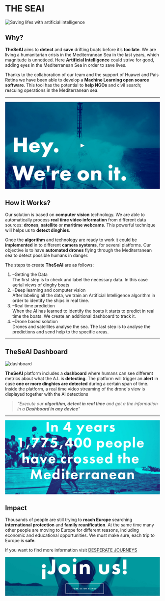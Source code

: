 # THE SEAI

![Saving lifes with artificial intelligence](https://github.com/XPi2/startmeapp-hackaton-lstm/blob/master/docs/images/savinglifes.png)

## Why?
**TheSeAI** aims to **detect** and **save** drifting boats before it’s **too late**.
We are living a humanitarian crisis in the Mediterranean Sea in the last years, which magnitude is unnoticed.
Here **Artificial Intelligence** could strive for good, adding eyes in the Mediterranean Sea in order to save lives.

Thanks to the collaboration of our team and the support of Huawei and Pais Retina
we have been able to develop a **Machine Learning open source software**.
This tool has the potential to **help NGOs** and civil search; rescuing operations in the Mediterranean sea.

---

[![Hey. We're on it](https://github.com/XPi2/startmeapp-hackaton-lstm/blob/master/docs/images/wereonit.png)](https://youtu.be/cersrdiTEbo)

## How it Works?

Our solution is based on **computer vision** technology.
We are able to automatically process **real time video information** from different data sources:
**drones**, **satellite** or **maritime webcams**.
This powerful technique will helps us to **detect dinghies**. 

Once the **algorithm** and technology are ready to work it could be **implemented** in to different **camera systems**,
for several platforms. Our objective is to have **automated drones** flying through the Mediterranean sea
to detect possible humans in danger. 

The steps to create **TheSeAI** are as follows:

1. –Getting the Data  
The first step is to check and label the necessary data. In this case aerial views of dinghy boats
2. –Deep learning and computer vision  
After labeling all the data, we train an Artificial Intelligence algorithm in order to identify the ships in real time.
3. –Real time prediction  
When the AI has learned to identify the boats it starts to predict in real time the boats. We create an additional dashboard to track it.
4. –Drone based solution  
Drones and satellites analyse the sea. The last step is to analyse the predictions and send help to the specific areas.

---
## TheSeAI Dashboard
![dashboard](https://github.com/XPi2/startmeapp-hackaton-lstm/blob/master/docs/images/theseai.gif)

**TheSeAI** platform includes a **dashboard** where humans can see different metrics about what the A.I. is **detecting**.
The platform will trigger an **alert** in case **one or more dinghies are detected** during a certain span of time.
Inside the platform, a real time video streaming of the drone's view is displayed together with the AI detections

> *“Execute our **algorithm, detect in real time** and get a the information in a **Dashboard in any device**”*

---
![Desperate journeys](https://github.com/XPi2/startmeapp-hackaton-lstm/blob/master/docs/images/desperatejourney.png)

## Impact
Thousands of people are still trying to **reach Europe** searching **international protection** and **family reunification**.
At the same time many other people are moving to Europe for different reasons, including economic and educational opportunities.
We must make sure, each trip to Europe is **safe**.

If you want to find more information visit [DESPERATE JOURNEYS](https://www.unhcr.org/desperatejourneys/)

[![Join us](https://github.com/XPi2/startmeapp-hackaton-lstm/blob/master/docs/images/joinus.png)](https://github.com/XPi2/startmeapp-hackaton-lstm)
